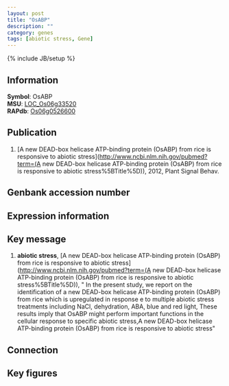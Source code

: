 ```yaml
---
layout: post
title: "OsABP"
description: ""
category: genes
tags: [abiotic stress, Gene]
---
```

{% include JB/setup %}

## Information
__Symbol__: OsABP  
__MSU__: [LOC_Os06g33520](http://rice.plantbiology.msu.edu/cgi-bin/ORF_infopage.cgi?orf=LOC_Os06g33520)  
__RAPdb__: [Os06g0526600](http://rapdb.dna.affrc.go.jp/viewer/gbrowse_details/irgsp1?name=Os06g0526600)  

## Publication
1. [A new DEAD-box helicase ATP-binding protein (OsABP) from rice is responsive to abiotic stress](http://www.ncbi.nlm.nih.gov/pubmed?term=(A new DEAD-box helicase ATP-binding protein (OsABP) from rice is responsive to abiotic stress%5BTitle%5D)), 2012, Plant Signal Behav.

## Genbank accession number

## Expression information

## Key message
1. __abiotic stress__, [A new DEAD-box helicase ATP-binding protein (OsABP) from rice is responsive to abiotic stress](http://www.ncbi.nlm.nih.gov/pubmed?term=(A new DEAD-box helicase ATP-binding protein (OsABP) from rice is responsive to abiotic stress%5BTitle%5D)), " In the present study, we report on the identification of a new DEAD-box helicase ATP-binding protein (OsABP) from rice which is upregulated in response e to multiple abiotic stress treatments including NaCl, dehydration, ABA, blue and red light, These results imply that OsABP might perform important functions in the cellular response to specific abiotic stress,A new DEAD-box helicase ATP-binding protein (OsABP) from rice is responsive to abiotic stress"

## Connection

## Key figures


